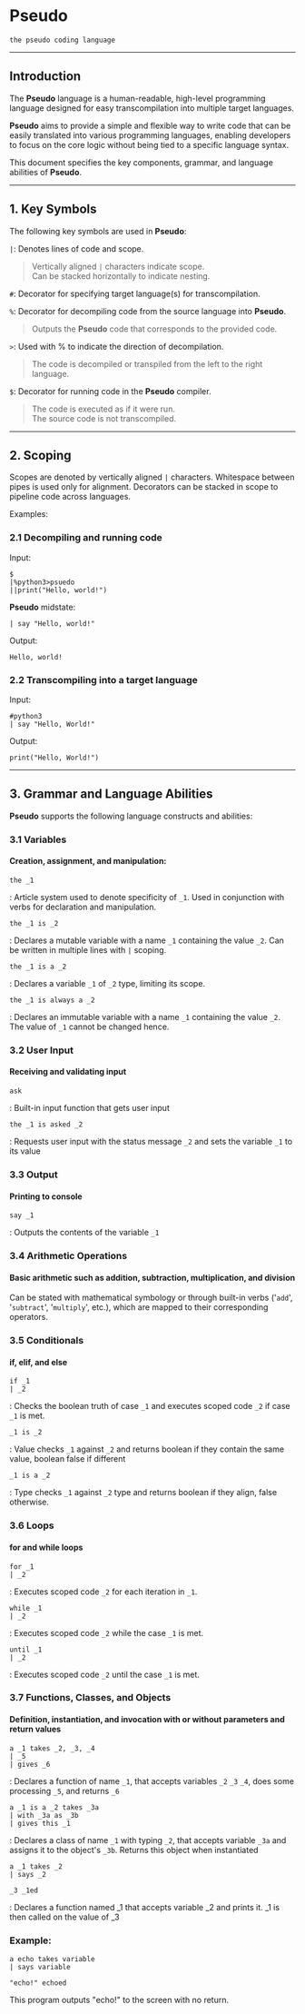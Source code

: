# Pseudo 
```the pseudo coding language```
___

## Introduction
The **Pseudo** language is a human-readable, high-level programming language designed for easy transcompilation into multiple target languages. 

**Pseudo** aims to provide a simple and flexible way to write code that can be easily translated into various programming languages, enabling developers to focus on the core logic without being tied to a specific language syntax.  

This document specifies the key components, grammar, and language abilities of **Pseudo**.  
___


## 1. Key Symbols
The following key symbols are used in **Pseudo**:

`|`:  Denotes lines of code and scope.  
> Vertically aligned `|` characters indicate scope.  
> Can be stacked horizontally to indicate nesting.  
  
`#`:  Decorator for specifying target language(s) for transcompilation.  
  
`%`:  Decorator for decompiling code from the source language into **Pseudo**.  
> Outputs the **Pseudo** code that corresponds to the provided code.  
  
`>`:  Used with % to indicate the direction of decompilation.  
> The code is decompiled or transpiled from the left to the right language.  
  
`$`:  Decorator for running code in the **Pseudo** compiler.  
> The code is executed as if it were run.  
> The source code is not transcompiled.  
  
  
___

## 2. Scoping
Scopes are denoted by vertically aligned `|` characters. Whitespace between pipes is used only for alignment. Decorators can be stacked in scope to pipeline code across languages.

Examples:

### 2.1 Decompiling and running code
Input:
```
$
|%python3>psuedo
||print("Hello, world!")
```
**Pseudo** midstate:
```
| say "Hello, world!"
```
Output:
```
Hello, world!
```
### 2.2 Transcompiling into a target language
Input:
```
#python3
| say "Hello, World!"
```
Output:
```
print("Hello, World!")
```
___

## 3. Grammar and Language Abilities
**Pseudo** supports the following language constructs and abilities:

### 3.1 Variables
#### Creation, assignment, and manipulation:
```
the _1
```  
: Article system used to denote specificity of `_1`. Used in conjunction with verbs for declaration and manipulation.

```
the _1 is _2
```  
: Declares a mutable variable with a name `_1` containing the value `_2`. Can be written in multiple lines with `|` scoping.

```
the _1 is a _2
```
: Declares a variable `_1` of `_2` type, limiting its scope.

```
the _1 is always a _2
```
: Declares an immutable variable with a name `_1` containing the value `_2`. The value of `_1` cannot be changed hence.


### 3.2 User Input
#### Receiving and validating input
```
ask
```
: Built-in input function that gets user input

```
the _1 is asked _2
```
: Requests user input with the status message `_2` and sets the variable `_1` to its value

### 3.3 Output
#### Printing to console
```
say _1
```
: Outputs the contents of the variable `_1`

### 3.4 Arithmetic Operations
#### Basic arithmetic such as addition, subtraction, multiplication, and division
Can be stated with mathematical symbology or through built-in verbs ('`add`', '`subtract`', '`multiply`', etc.), which are mapped to their corresponding operators.

### 3.5 Conditionals
#### if, elif, and else
```
if _1
| _2
```
: Checks the boolean truth of case `_1` and executes scoped code `_2` if case `_1` is met.

```
_1 is _2
```
: Value checks `_1` against `_2` and returns boolean if they contain the same value, boolean false if different

```
_1 is a _2
```
: Type checks `_1` against `_2` type and returns boolean if they align, false otherwise.


### 3.6 Loops
#### for and while loops
```
for _1
| _2
```
: Executes scoped code `_2` for each iteration in `_1`.

```
while _1
| _2
```
: Executes scoped code `_2` while the case `_1` is met.

```
until _1
| _2
```
: Executes scoped code `_2` until the case `_1` is met.

### 3.7 Functions, Classes, and Objects
#### Definition, instantiation, and invocation with or without parameters and return values
```
a _1 takes _2, _3, _4
| _5
| gives _6
```
: Declares a function of name `_1`, that accepts variables `_2` `_3` `_4`, does some processing `_5`, and returns `_6`


```
a _1 is a _2 takes _3a
| with _3a as _3b
| gives this _1
```
: Declares a class of name `_1` with typing `_2`, that accepts variable `_3a` and assigns it to the object's `_3b`.
Returns this object when instantiated

```
a _1 takes _2
| says _2

_3 _1ed
```
: Declares a function named _1 that accepts variable _2 and prints it. _1 is then called on the value of _3

### Example:
```
a echo takes variable
| says variable

"echo!" echoed
```
This program outputs "echo!" to the screen with no return. 

